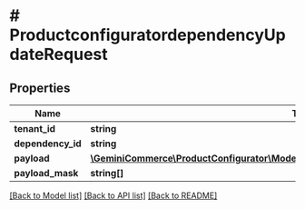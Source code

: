 # # ProductconfiguratordependencyUpdateRequest


## Properties


Name | Type | Description | Notes
------------ | ------------- | ------------- | -------------
**tenant_id**| **string** |   | [optional]
**dependency_id**| **string** |   | [optional]
**payload**| [**\GeminiCommerce\ProductConfigurator\Model\ProductconfiguratordependencyUpdatePayload**](ProductconfiguratordependencyUpdatePayload.md) |   | [optional]
**payload_mask**| **string[]** |   | [optional]


[[Back to Model list]](../../README.md#models) [[Back to API list]](../../README.md#endpoints) [[Back to README]](../../README.md)
